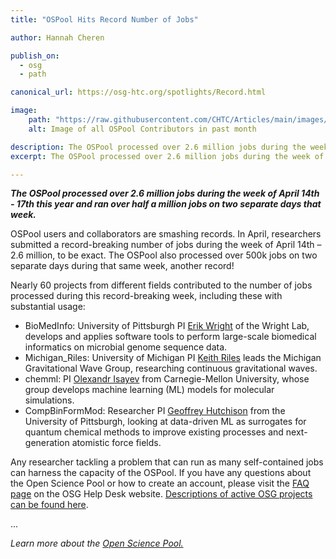 ```yaml
---
title: "OSPool Hits Record Number of Jobs"

author: Hannah Cheren

publish_on:
  - osg
  - path

canonical_url: https://osg-htc.org/spotlights/Record.html

image:
    path: "https://raw.githubusercontent.com/CHTC/Articles/main/images/OSPool_Contributors.png"
    alt: Image of all OSPool Contributors in past month

description: The OSPool processed over 2.6 million jobs during the week of April 14th - 17th this year and ran over half a million jobs on two separate days that week.
excerpt: The OSPool processed over 2.6 million jobs during the week of April 14th - 17th this year and ran over half a million jobs on two separate days that week.

---
```

  ***The OSPool processed over 2.6 million jobs during the week of April 14th - 17th this year and ran over half a million jobs on two separate days that week.***
  
  OSPool users and collaborators are smashing records. In April, researchers submitted a record-breaking number of jobs during the week of April 14th – 2.6 million, to be exact. The OSPool also processed over 500k jobs on two separate days during that same week, another record! 

  Nearly 60 projects from different fields contributed to the number of jobs processed during this record-breaking week, including these with substantial usage:
  - BioMedInfo: University of Pittsburgh PI [Erik Wright](https://www.wrightlabscience.com/p/index.html) of the Wright Lab, develops and applies software tools to perform large-scale biomedical informatics on microbial genome sequence data. 
  - Michigan_Riles: University of Michigan PI [Keith Riles](https://gallatin.physics.lsa.umich.edu/~keithr/) leads the Michigan Gravitational Wave Group, researching continuous gravitational waves.
  - chemml: PI [Olexandr Isayev](https://www.cmu.edu/chemistry/people/faculty/isayev.html) from Carnegie-Mellon University, whose group develops machine learning (ML) models for molecular simulations.
  - CompBinFormMod: Researcher PI  [Geoffrey Hutchison](https://hutchisonlab.org/) from the University of Pittsburgh, looking at data-driven ML as surrogates for quantum chemical methods to improve existing processes and next-generation atomistic force fields.

  Any researcher tackling a problem that can run as many self-contained jobs can harness the capacity of the OSPool.  If you have any questions about the Open Science Pool or how to create an account, please visit the [FAQ page](https://support.opensciencegrid.org/support/solutions/articles/5000634384-frequently-asked-questions) on the OSG Help Desk website. [Descriptions of active OSG projects can be found here](https://opensciencegrid.org/projects.html).

...

*Learn more about the [Open Science Pool.](https://osg-htc.org/services/open_science_pool.html)*
